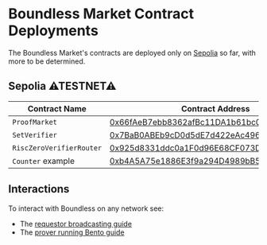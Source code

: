 # Boundless Market Contract Deployments

The Boundless Market's contracts are deployed only on [Sepolia](#sepolia) so far, with more to be determined.

## Sepolia ⚠TESTNET⚠

| Contract Name            | Contract Address                                                                                                              |
| ------------------------ | ----------------------------------------------------------------------------------------------------------------------------- |
| `ProofMarket`            | [0x66fAeB7ebb8362afBc11DA1b61bc093f30A26B15](https://sepolia.etherscan.io/address/0x66fAeB7ebb8362afBc11DA1b61bc093f30A26B15) |
| `SetVerifier`            | [0x7BaB0ABEb9cD0d5dE7d422eAc496F08e1b8692Bb](https://sepolia.etherscan.io/address/0x7BaB0ABEb9cD0d5dE7d422eAc496F08e1b8692Bb) |
| `RiscZeroVerifierRouter` | [0x925d8331ddc0a1F0d96E68CF073DFE1d92b69187](https://sepolia.etherscan.io/address/0x925d8331ddc0a1F0d96E68CF073DFE1d92b69187) |
| `Counter` example        | [0xb4A5A75e1886E3f9a294D4989bB5aD7c21A4d00F](https://sepolia.etherscan.io/address/0xb4A5A75e1886E3f9a294D4989bB5aD7c21A4d00F) |

## Interactions

To interact with Boundless on any network see:

- The [requestor broadcasting guide](../requestor-manual/broadcasting.md#public-networks)
- The [prover running Bento guide](../prover-manual/bento/running_bento.md)
